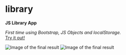 # library
**JS Library App**

*First time using Bootstrap, JS Objects and localStorage.*\
[Try it out!](https://constantinginga.github.io/library/)

![Image of the final result](https://i.imgur.com/G0b4Xl8.png)
![Image of the final result](https://i.imgur.com/etFnpsf.png)

